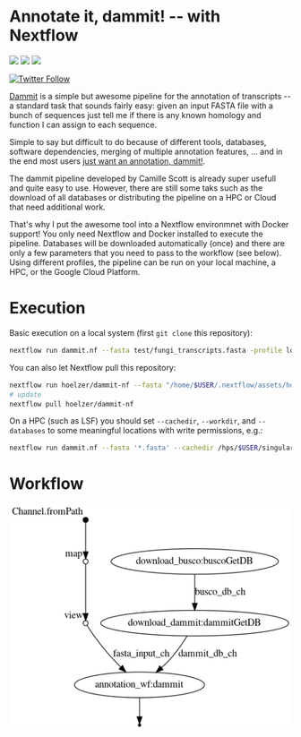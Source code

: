 # Annotate it, dammit! -- with Nextflow
![](https://img.shields.io/badge/nextflow-20.01.0-brightgreen)
![](https://img.shields.io/badge/uses-docker-blue.svg)
![](https://img.shields.io/badge/licence-GPL--3.0-lightgrey.svg)

[![Twitter Follow](https://img.shields.io/twitter/follow/martinhoelzer.svg?style=social)](https://twitter.com/martinhoelzer) 

[Dammit](http://dib-lab.github.io/dammit/) is a simple but awesome pipeline for the annotation of transcripts -- a standard task that sounds fairly easy: given an input FASTA file with a bunch of sequences just tell me if there is any known homology and function I can assign to each sequence. 

Simple to say but difficult to do because of different tools, databases, software dependencies, merging of multiple annotation features, ... and in the end most users [just want an annotation, dammit!](http://dib-lab.github.io/dammit/about/).

The dammit pipeline developed by Camille Scott is already super usefull and quite easy to use. However, there are still some taks such as the download of all databases or distributing the pipeline on a HPC or Cloud that need additional work.

That's why I put the awesome tool into a Nextflow environmnet with Docker support! You only need Nextflow and Docker installed to execute the pipeline. Databases will be downloaded automatically (once) and there are only a few parameters that you need to pass to the workflow (see below). Using different profiles, the pipeline can be run on your local machine, a HPC, or the Google Cloud Platform.

# Execution

Basic execution on a local system (first `git clone` this repository):
```bash
nextflow run dammit.nf --fasta test/fungi_transcripts.fasta -profile local,docker --cores 4
```

You can also let Nextflow pull this repository:
```bash
nextflow run hoelzer/dammit-nf --fasta "/home/$USER/.nextflow/assets/hoelzer/dammit-nf/test/fungi_transcripts.fasta" -profile local,docker --cores 4
# update 
nextflow pull hoelzer/dammit-nf
```

On a HPC (such as LSF) you should set `--cachedir`, `--workdir`, and `--databases` to some meaningful locations with write permissions, e.g.:
```bash
nextflow run dammit.nf --fasta '*.fasta' --cachedir /hps/$USER/singularity --workdir /hps/$USER/nextflow-work --databases /hps/$USER/nextflow-dbs/dammit -profile lsf,docker,singularity
```

# Workflow

![image](https://github.com/hoelzer/dammit-nf/blob/master/figures/chart.png?raw=true)